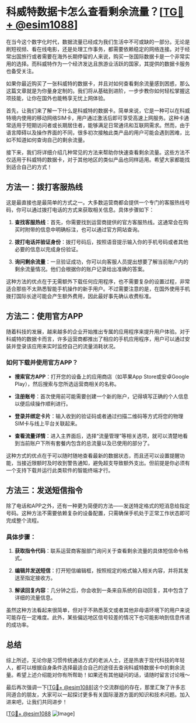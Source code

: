 # 科威特数据卡怎么查看剩余流量？[[TG💪+ @esim1088](https://t.me/s/esim1088)]

在当今这个数字化时代，数据流量已经成为我们生活中不可或缺的一部分。无论是刷短视频、看在线电影，还是处理工作事务，都需要依赖稳定的网络连接。对于经常出国旅行或者需要在海外长期停留的人来说，购买一张国际数据卡是一个非常实用的选择。而科威特作为一个经济发达且旅游业活跃的国家，其提供的数据卡服务也备受关注。

如果你最近购买了一张科威特的数据卡，并且对如何查看剩余流量感到困惑，那么这篇文章就是为你量身定制的。我们将从基础到进阶，一步步教你如何轻松掌握这项技能，让你在国外也能畅享无忧上网体验。

首先，让我们来了解一下什么是科威特的数据卡。简单来说，它是一种可以在科威特境内使用的移动网络SIM卡，用户通过激活后即可享受高速上网服务。这种卡通常适用于短期访问者或长期居住者，能够满足日常通讯和互联网需求。然而，由于语言障碍以及操作界面的不同，很多初次接触此类产品的用户可能会遇到困难，比如不知道如何查询自己的剩余流量。

接下来，我们将详细介绍几种常见的方法来帮助你快速查看剩余流量。这些方法不仅适用于科威特的数据卡，对于其他地区的类似产品也同样适用。希望大家都能找到适合自己的方式！

## 方法一：拨打客服热线

这是最直接也是最简单的方式之一。大多数运营商都会提供一个专门的客服热线号码，你可以通过拨打电话的方式来获取相关信息。具体步骤如下：

1. **查找客服热线**：首先，你需要找到运营商提供的官方客服热线。这通常会在购买时附带的信息中明确标注，也可以通过官方网站查询。
   
2. **拨打电话并验证身份**：拨打号码后，按照语音提示输入你的手机号码或者其他必要的信息以完成身份验证。

3. **询问剩余流量**：一旦验证成功，你可以向客服人员提出想要了解当前账户内的剩余流量情况。他们会根据你的账户记录给出准确的答案。

这种方法的优点在于无需额外下载任何应用程序，也不需要复杂的设置过程，非常适合那些不太熟悉智能手机操作的新手用户。不过需要注意的是，在国外使用手机拨打国际长途可能会产生额外费用，因此最好事先确认收费标准。

## 方法二：使用官方APP

随着科技的发展，越来越多的企业开始推出专属的应用程序来提升用户体验。对于科威特的数据卡而言，许多运营商都推出了相应的手机应用程序，用户可以通过安装并登录该应用来实时监控自己的流量消耗状况。

### 如何下载并使用官方APP？

- **搜索官方APP**：打开您的设备上的应用商店（如苹果App Store或安卓Google Play），然后搜索与您所选运营商相关的名称。
  
- **注册账号**：首次使用前可能需要创建一个新的账户，记得填写正确的个人信息以便后续操作顺利进行。
  
- **登录并绑定卡片**：输入收到的验证码或者通过扫描二维码等方式将您的物理SIM卡与线上平台关联起来。
  
- **查看流量详情**：进入主界面后，选择“流量管理”等相关选项，就可以清楚地看到当前账户下所有套餐内包含的总流量以及已使用的部分了。

这种方式的优点在于可以随时随地查看最新的数据状态，而且还可以设置提醒功能，当接近限额时及时收到警告通知，避免超支导致额外支出。但前提是你必须有一个支持下载并运行此类软件的智能终端才行。

## 方法三：发送短信指令

除了电话和APP之外，还有一种更为简便的方法——发送特定格式的短消息给指定号码。这种方法不需要依赖复杂的设备配置，只需确保手机处于正常工作状态即可完成整个流程。

### 具体步骤：

1. **获取指令代码**：联系运营商客服部门询问关于查看剩余流量的具体短信命令格式。
   
2. **编辑并发送短信**：打开短信编辑框，按照规定的格式输入相关内容，并将其发送至指定接收方。
   
3. **解读回复内容**：几分钟之后，你会收到一条来自系统的自动回复，其中包含了详细的流量信息。

虽然这种方法看起来很简单，但对于不熟悉英文或者其他非母语环境下的用户来说可能存在一定难度。此外，某些偏远地区信号较差的情况下也可能影响到信息传递的成功率。

## 总结

综上所述，无论你是习惯传统通话方式的老派人士，还是热衷于现代科技的年轻人，都可以根据自身条件选择最适合自己的途径去查询科威特数据卡中的剩余流量。希望上述介绍能对你有所帮助！如果还有其他疑问的话，请随时留言讨论哦～

最后再次强调一下[[TG💪+ @esim1088](https://t.me/s/esim1088)]这个交流群组的存在，那里汇聚了许多志同道合的朋友，大家可以一起探讨更多有关国际漫游方面的知识和技术问题。加入进来吧，让我们共同进步！

[[TG💪+ @esim1088](https://t.me/s/esim1088) ![Image](https://i.postimg.cc/4NQfJmqS/Snipaste-2025-05-13-00-14-12.png)]